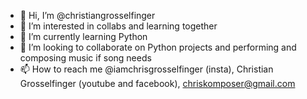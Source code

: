 - 👋 Hi, I’m @christiangrosselfinger
- 👀 I’m interested in collabs and learning together
- 🌱 I’m currently learning Python
- 💞️ I’m looking to collaborate on Python projects and performing and composing music if song needs 
- 📫 How to reach me @iamchrisgrosselfinger (insta), Christian Grosselfinger (youtube and facebook), chriskomposer@gmail.com

<!---
christiangrosselfinger/christiangrosselfinger is a ✨ special ✨ repository because its `README.md` (this file) appears on your GitHub profile.
You can click the Preview link to take a look at your changes.
--->
